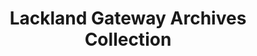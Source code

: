 ---
layout: repo
title: "Lackland Gateway Archives Collection"
id: 16987
permalink: repos/16987/
---